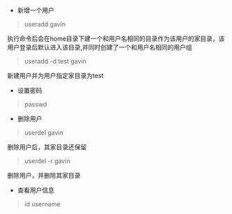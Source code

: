 * 新增一个用户

> useradd gavin

执行命令后会在home目录下建一个和用户名相同的目录作为该用户的家目录，该用户登录后默认进入该目录,并同时创建了一个和用户名相同的用户组

> useradd -d test gavin

新建用户并为用户指定家目录为test

* 设置密码

> passwd

* 删除用户

> userdel gavin

删除用户后，其家目录还保留

> userdel -r gavin

删除用户，并删除其家目录

* 查看用户信息

> id username